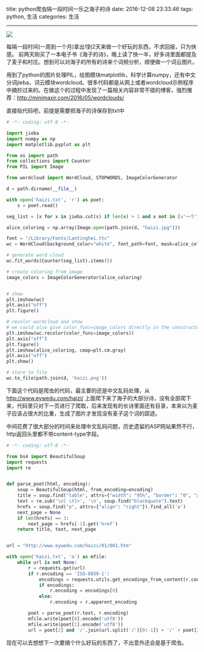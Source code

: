 title: python爬虫隔一段时间一乐之海子的诗
date: 2016-12-08 23:33:46
tags: python, 生活
categories: 生活

---

![](http://7teb9r.com1.z0.glb.clouddn.com/haizi.png)

每隔一段时间(一周到一个月)拿出1到2天来做一个好玩的东西，不求回报，只为快感。
前两天刚买了一本电子书《海子的诗》，晚上读了快一半，好多诗里面都提及了麦子和村庄。想到可以对海子的所有的诗来个词频分析，顺便做一个词云图片。


用到了python的图片处理PIL，绘图模块matplotlib，科学计算numpy，还有中文分词jieba，词云模块wordcloud。很多代码都是从网上或者wordcloud示例程序中摘抄过来的。在做这个的过程中发现了一篇相关内容非常不错的博客，强烈推荐：http://minimaxir.com/2016/05/wordclouds/

直接贴代码吧，前提是需要把海子的诗保存到txt中

``` python
# -*- coding: utf-8 -*-

import jieba
import numpy as np
import matplotlib.pyplot as plt

from os import path
from collections import Counter
from PIL import Image

from wordcloud import WordCloud, STOPWORDS, ImageColorGenerator

d = path.dirname(__file__)

with open('haizi.txt', 'r') as poet:
    s = poet.read()

seg_list = [x for x in jieba.cut(s) if len(x) > 1 and x not in [u'一个', u'一只', u'一样', u'一直', u'一种']]

alice_coloring = np.array(Image.open(path.join(d, "haizi.jpg")))

font = "/Library/Fonts/Lantinghei.ttc"
wc = WordCloud(background_color="white", font_path=font, mask=alice_coloring, max_font_size=80, random_state=42, scale=1.5)

# generate word cloud
wc.fit_words(Counter(seg_list).items())

# create coloring from image
image_colors = ImageColorGenerator(alice_coloring)


# show
plt.imshow(wc)
plt.axis("off")
plt.figure()

# recolor wordcloud and show
# we could also give color_func=image_colors directly in the constructor
plt.imshow(wc.recolor(color_func=image_colors))
plt.axis("off")
plt.figure()
plt.imshow(alice_coloring, cmap=plt.cm.gray)
plt.axis("off")
plt.show()

# store to file
wc.to_file(path.join(d, 'haizi.png'))
```

下面这个代码是爬虫的代码，最主要的还是中文乱码处理，从 http://www.eywedu.com/haizi/ 上面爬下来了海子的大部分诗，没有全部爬下来，代码里只对下一页进行了爬取，后来发现有的长诗里面还有目录，本来以为麦子应该占很大的比重，生成了图片才发现没有麦子这个词的踪迹。

中间花费了很大部分的时间来处理中文乱码问题，历史遗留的ASP网站果然不行，http返回头里都不带content-type字段。

``` python
# -*- coding: utf-8 -*-

from bs4 import BeautifulSoup
import requests
import re


def parse_poet(html, encoding):
    soup = BeautifulSoup(html, from_encoding=encoding)
    title = soup.find("table", attrs={"width": "95%", "border": "0", "align": "center"}).text
    text = re.sub('\n[ \t]+', '\n', soup.find("blockquote").text)
    hrefs = soup.find("p", attrs={"align": "right"}).find_all('a')
    next_page = None
    if len(hrefs) == 3:
        next_page = hrefs[-1].get('href')
    return title, text, next_page


url = "http://www.eywedu.com/haizi/01/001.htm"

with open('haizi.txt', 'a') as mfile:
    while url is not None:
        r = requests.get(url)
        if r.encoding == 'ISO-8859-1':
            encodings = requests.utils.get_encodings_from_content(r.content)
            if encodings:
                r.encoding = encodings[0]
            else:
                r.encoding = r.apparent_encoding

        poet = parse_poet(r.text, r.encoding)
        mfile.write(poet[0].encode('utf8'))
        mfile.write(poet[1].encode('utf8'))
        url = poet[2] and '/'.join(url.split('/')[0:-1]) + '/' + poet[2] or None

```

现在可以去想想下一次要搞个什么好玩的东西了，不出意外还会是基于爬虫。
